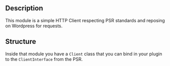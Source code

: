 ## Description
This module is a simple HTTP Client respecting PSR standards and reposing on Wordpress for requests.

## Structure 

Inside that module you have a `Client` class that  you can bind in your plugin to the `ClientInterface` from the PSR.